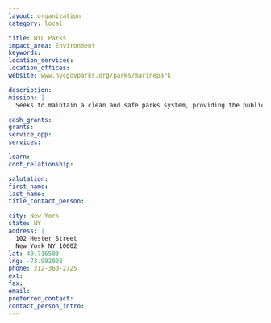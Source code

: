 ```yaml
---
layout: organization
category: local

title: NYC Parks
impact_area: Environment
keywords: 
location_services: 
location_offices: 
website: www.nycgovparks.org/parks/marinepark

description: 
mission: |
  Seeks to maintain a clean and safe parks system, providing the public with a greener city and a wide variety of recreational opportunities.

cash_grants: 
grants: 
service_opp: 
services: 

learn: 
cont_relationship: 

salutation: 
first_name: 
last_name: 
title_contact_person: 

city: New York
state: NY
address: |
  102 Hester Street     
  New York NY 10002
lat: 40.716503
lng: -73.992908
phone: 212-360-2725
ext: 
fax: 
email: 
preferred_contact: 
contact_person_intro: 
---
```

